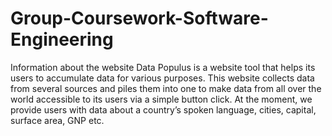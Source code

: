 # Group-Coursework-Software-Engineering
Information about the website
Data Populus is a website tool that helps its users to accumulate data for various purposes. This website
collects data from several sources and piles them into one to make data from all over the world accessible
to its users via a simple button click. At the moment, we provide users with data about a country’s spoken
language, cities, capital, surface area, GNP etc.

